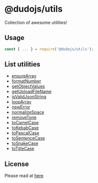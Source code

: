 # @dudojs/utils
Collection of awesome utilities!

## Usage
```javascript
const { ... } = require('@dudojs/utils');
```

## List utilities
 * [ensureArray](./src/ensureArray.js)
 * [formatNumber](src/formatNumber.js)
 * [getObjectValues](./src/getObjectValues.js)
 * [getUploadFileName](./src/getUploadFileName.js)
 * [isValidJsonString](./src/isValidJsonString.js)
 * [loopArray](./src/loopArray.js)
 * [newError](./src/newError.js)
 * [normalizeSpace](./src/normalizeSpace.js)
 * [removeTone](./src/removeTone.js)
 * [toCamelCase](./src/toCamelCase.js)
 * [toKebabCase](./src/toKebabCase.js)
 * [toPascalCase](./src/toPascalCase.js)
 * [toSentenceCase](./src/toSentenceCase.js)
 * [toSnakeCase](./src/toSnakeCase.js)
 * [toTitleCase](./src/toTitleCase.js)

## License
Please read at [here](./LICENSE.md)
